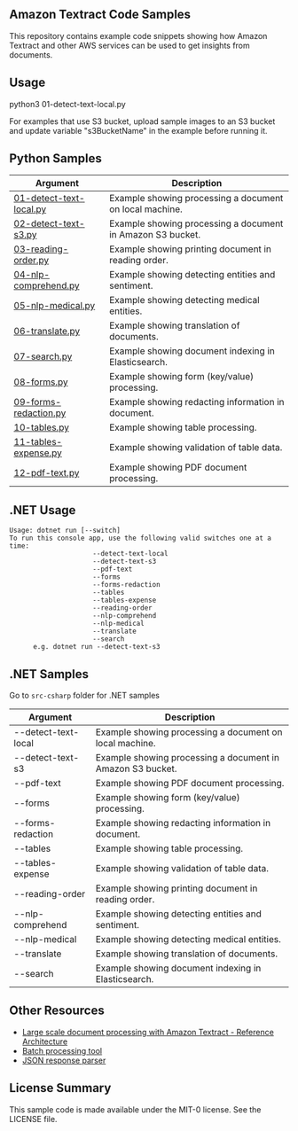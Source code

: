 ## Amazon Textract Code Samples

This repository contains example code snippets showing how Amazon Textract and other AWS services can be used to get insights from documents.

## Usage

python3 01-detect-text-local.py

For examples that use S3 bucket, upload sample images to an S3 bucket and update variable "s3BucketName" in the example before running it.

## Python Samples

| Argument                                                    | Description                                                |
| ----------------------------------------------------------- | ---------------------------------------------------------- |
| [01-detect-text-local.py](./python/01-detect-text-local.py) | Example showing processing a document on local machine.    |
| [02-detect-text-s3.py](./python/02-detect-text-s3.py)       | Example showing processing a document in Amazon S3 bucket. |
| [03-reading-order.py](./python/03-reading-order.py)         | Example showing printing document in reading order.        |
| [04-nlp-comprehend.py](./python/04-nlp-comprehend.py)       | Example showing detecting entities and sentiment.          |
| [05-nlp-medical.py](./python/05-nlp-medical.py)             | Example showing detecting medical entities.                |
| [06-translate.py](./python/06-translate.py)                 | Example showing translation of documents.                  |
| [07-search.py](./python/07-search.py)                       | Example showing document indexing in Elasticsearch.        |
| [08-forms.py](./python/08-forms.py)                         | Example showing form (key/value) processing.               |
| [09-forms-redaction.py](./python/09-forms-redaction.py)     | Example showing redacting information in document.         |
| [10-tables.py](./python/10-tables.py)                       | Example showing table processing.                          |
| [11-tables-expense.py](./python/11-tables-expense.py)       | Example showing validation of table data.                  |
| [12-pdf-text.py](./python/12-pdf-text.py)                   | Example showing PDF document processing.                   |

## .NET Usage

```
Usage: dotnet run [--switch]
To run this console app, use the following valid switches one at a time:
                     --detect-text-local
                     --detect-text-s3
                     --pdf-text
                     --forms
                     --forms-redaction
                     --tables
                     --tables-expense
                     --reading-order
                     --nlp-comprehend
                     --nlp-medical
                     --translate
                     --search
      e.g. dotnet run --detect-text-s3
```

## .NET Samples

Go to `src-csharp` folder for .NET samples

| Argument            | Description                                                |
| ------------------- | ---------------------------------------------------------- |
| --detect-text-local | Example showing processing a document on local machine.    |
| --detect-text-s3    | Example showing processing a document in Amazon S3 bucket. |
| --pdf-text          | Example showing PDF document processing.                   |
| --forms             | Example showing form (key/value) processing.               |
| --forms-redaction   | Example showing redacting information in document.         |
| --tables            | Example showing table processing.                          |
| --tables-expense    | Example showing validation of table data.                  |
| --reading-order     | Example showing printing document in reading order.        |
| --nlp-comprehend    | Example showing detecting entities and sentiment.          |
| --nlp-medical       | Example showing detecting medical entities.                |
| --translate         | Example showing translation of documents.                  |
| --search            | Example showing document indexing in Elasticsearch.        |

## Other Resources

- [Large scale document processing with Amazon Textract - Reference Architecture](https://github.com/aws-samples/amazon-textract-serverless-large-scale-document-processing)
- [Batch processing tool](https://github.com/aws-samples/amazon-textract-textractor)
- [JSON response parser](https://github.com/aws-samples/amazon-textract-response-parser)

## License Summary

This sample code is made available under the MIT-0 license. See the LICENSE file.
